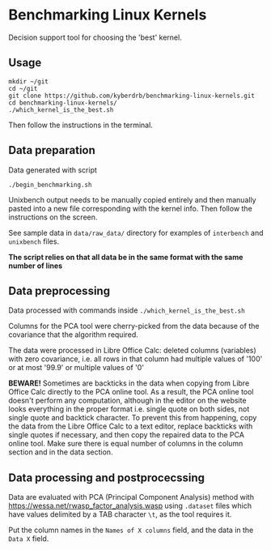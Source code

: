 # Benchmarking Linux Kernels

Decision support tool for choosing the 'best' kernel.

## Usage

    mkdir ~/git
    cd ~/git
    git clone https://github.com/kyberdrb/benchmarking-linux-kernels.git
    cd benchmarking-linux-kernels/
    ./which_kernel_is_the_best.sh

Then follow the instructions in the terminal.

## Data preparation

Data generated with script

    ./begin_benchmarking.sh

Unixbench output needs to be manually copied entirely and then manually pasted into a new file corresponding with the kernel info. Then follow the instructions on the screen.

See sample data in `data/raw_data/` directory for examples of `interbench` and `unixbench` files.

**The script relies on that all data be in the same format with the same number of lines**

## Data preprocessing

Data processed with commands inside `./which_kernel_is_the_best.sh`

Columns for the PCA tool were cherry-picked from the data because of the covariance that the algorithm required.

The data were processed in Libre Office Calc: deleted columns (variables) with zero covariance, i.e. all rows in that column had multiple values of '100' or at most '99.9' or multiple values of '0'

**BEWARE!** Sometimes are backticks in the data when copying from Libre Office Calc directly to the PCA online tool.
As a result, the PCA online tool doesn't perform any computation, although in the editor on the website looks everything in the proper format
i.e. single quote on both sides, not single quote and backtick character. 
To prevent this from happening, copy the data from the Libre Office Calc to a text editor, replace backticks with single quotes if necessary, and then copy the repaired data to the PCA online tool. Make sure there is equal number of columns in the column section and in the data section.

## Data processing and postprocecssing

Data are evaluated with PCA (Principal Component Analysis) method with https://wessa.net/rwasp_factor_analysis.wasp using `.dataset` files which have values delimited by a TAB character `\t`, as the tool requires it.

Put the column names in the `Names of X columns` field, and the data in the `Data X` field.

